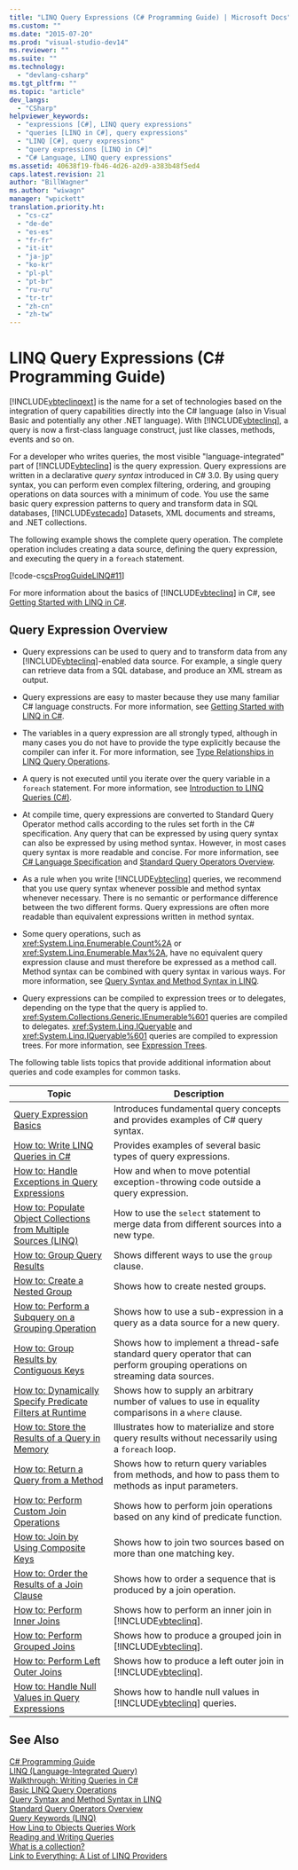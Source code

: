 ```yaml
---
title: "LINQ Query Expressions (C# Programming Guide) | Microsoft Docs"
ms.custom: ""
ms.date: "2015-07-20"
ms.prod: "visual-studio-dev14"
ms.reviewer: ""
ms.suite: ""
ms.technology: 
  - "devlang-csharp"
ms.tgt_pltfrm: ""
ms.topic: "article"
dev_langs: 
  - "CSharp"
helpviewer_keywords: 
  - "expressions [C#], LINQ query expressions"
  - "queries [LINQ in C#], query expressions"
  - "LINQ [C#], query expressions"
  - "query expressions [LINQ in C#]"
  - "C# Language, LINQ query expressions"
ms.assetid: 40638f19-fb46-4d26-a2d9-a383b48f5ed4
caps.latest.revision: 21
author: "BillWagner"
ms.author: "wiwagn"
manager: "wpickett"
translation.priority.ht: 
  - "cs-cz"
  - "de-de"
  - "es-es"
  - "fr-fr"
  - "it-it"
  - "ja-jp"
  - "ko-kr"
  - "pl-pl"
  - "pt-br"
  - "ru-ru"
  - "tr-tr"
  - "zh-cn"
  - "zh-tw"
---
```

# LINQ Query Expressions (C# Programming Guide)
[!INCLUDE[vbteclinqext](../../../csharp/getting-started/includes/vbteclinqext_md.md)] is the name for a set of technologies based on the integration of query capabilities directly into the C# language (also in Visual Basic and potentially any other .NET language). With [!INCLUDE[vbteclinq](../../../csharp/includes/vbteclinq_md.md)], a query is now a first-class language construct, just like classes, methods, events and so on.  
  
 For a developer who writes queries, the most visible "language-integrated" part of [!INCLUDE[vbteclinq](../../../csharp/includes/vbteclinq_md.md)] is the query expression. Query expressions are written in a declarative *query syntax* introduced in C# 3.0. By using query syntax, you can perform even complex filtering, ordering, and grouping operations on data sources with a minimum of code. You use the same basic query expression patterns to query and transform data in SQL databases, [!INCLUDE[vstecado](../../../csharp/programming-guide/concepts/linq/includes/vstecado_md.md)] Datasets, XML documents and streams, and .NET collections.  
  
 The following example shows the complete query operation. The complete operation includes creating a data source, defining the query expression, and executing the query in a `foreach` statement.  
  
 [!code-cs[csProgGuideLINQ#11](../../../csharp/programming-guide/arrays/codesnippet/CSharp/index_1.cs)]  
  
 For more information about the basics of [!INCLUDE[vbteclinq](../../../csharp/includes/vbteclinq_md.md)] in C#, see [Getting Started with LINQ in C#](../../../csharp/programming-guide/concepts/linq/getting-started-with-linq.md).  
  
## Query Expression Overview  
  
-   Query expressions can be used to query and to transform data from any [!INCLUDE[vbteclinq](../../../csharp/includes/vbteclinq_md.md)]-enabled data source. For example, a single query can retrieve data from a SQL database, and produce an XML stream as output.  
  
-   Query expressions are easy to master because they use many familiar C# language constructs. For more information, see [Getting Started with LINQ in C#](../../../csharp/programming-guide/concepts/linq/getting-started-with-linq.md).  
  
-   The variables in a query expression are all strongly typed, although in many cases you do not have to provide the type explicitly because the compiler can infer it. For more information, see [Type Relationships in LINQ Query Operations](../../../csharp/programming-guide/concepts/linq/type-relationships-in-linq-query-operations.md).  
  
-   A query is not executed until you iterate over the query variable in a `foreach` statement. For more information, see [Introduction to LINQ Queries (C#)](../../../csharp/programming-guide/concepts/linq/introduction-to-linq-queries.md).  
  
-   At compile time, query expressions are converted to Standard Query Operator method calls according to the rules set forth in the C# specification. Any query that can be expressed by using query syntax can also be expressed by using method syntax. However, in most cases query syntax is more readable and concise. For more information, see [C# Language Specification](../../../csharp/language-reference/language-specification.md) and [Standard Query Operators Overview](../Topic/Standard%20Query%20Operators%20Overview.md).  
  
-   As a rule when you write [!INCLUDE[vbteclinq](../../../csharp/includes/vbteclinq_md.md)] queries, we recommend that you use query syntax whenever possible and method syntax whenever necessary. There is no semantic or performance difference between the two different forms. Query expressions are often more readable than equivalent expressions written in method syntax.  
  
-   Some query operations, such as <xref:System.Linq.Enumerable.Count%2A> or <xref:System.Linq.Enumerable.Max%2A>, have no equivalent query expression clause and must therefore be expressed as a method call. Method syntax can be combined with query syntax in various ways. For more information, see [Query Syntax and Method Syntax in LINQ](../../../csharp/programming-guide/concepts/linq/query-syntax-and-method-syntax-in-linq.md).  
  
-   Query expressions can be compiled to expression trees or to delegates, depending on the type that the query is applied to. <xref:System.Collections.Generic.IEnumerable%601> queries are compiled to delegates. <xref:System.Linq.IQueryable> and <xref:System.Linq.IQueryable%601> queries are compiled to expression trees. For more information, see [Expression Trees](../Topic/Expression%20Trees%20\(C%23%20and%20Visual%20Basic\).md).  
  
 The following table lists topics that provide additional information about queries and code examples for common tasks.  
  
|Topic|Description|  
|-----------|-----------------|  
|[Query Expression Basics](../../../csharp/programming-guide/linq-query-expressions/query-expression-basics.md)|Introduces fundamental query concepts and provides examples of C# query syntax.|  
|[How to: Write LINQ Queries in C#](../../../csharp/programming-guide/linq-query-expressions/how-to-write-linq-queries.md)|Provides examples of several basic types of query expressions.|  
|[How to: Handle Exceptions in Query Expressions](../../../csharp/programming-guide/linq-query-expressions/how-to-handle-exceptions-in-query-expressions.md)|How and when to move potential exception-throwing code outside a query expression.|  
|[How to: Populate Object Collections from Multiple Sources (LINQ)](../Topic/How%20to:%20Populate%20Object%20Collections%20from%20Multiple%20Sources%20\(LINQ\).md)|How to use the `select` statement to merge data from different sources into a new type.|  
|[How to: Group Query Results](../../../csharp/programming-guide/linq-query-expressions/how-to-group-query-results.md)|Shows different ways to use the `group` clause.|  
|[How to: Create a Nested Group](../../../csharp/programming-guide/linq-query-expressions/how-to-create-a-nested-group.md)|Shows how to create nested groups.|  
|[How to: Perform a Subquery on a Grouping Operation](../../../csharp/programming-guide/linq-query-expressions/how-to-perform-a-subquery-on-a-grouping-operation.md)|Shows how to use a sub-expression in a query as a data source for a new query.|  
|[How to: Group Results by Contiguous Keys](../../../csharp/programming-guide/linq-query-expressions/how-to-group-results-by-contiguous-keys.md)|Shows how to implement a thread-safe standard query operator that can perform grouping operations on streaming data sources.|  
|[How to: Dynamically Specify Predicate Filters at Runtime](../../../csharp/programming-guide/linq-query-expressions/how-to-dynamically-specify-predicate-filters-at-runtime.md)|Shows how to supply an arbitrary number of values to use in equality comparisons in a `where` clause.|  
|[How to: Store the Results of a Query in Memory](../../../csharp/programming-guide/linq-query-expressions/how-to-store-the-results-of-a-query-in-memory.md)|Illustrates how to materialize and store query results without necessarily using a `foreach` loop.|  
|[How to: Return a Query from a Method](../../../csharp/programming-guide/linq-query-expressions/how-to-return-a-query-from-a-method.md)|Shows how to return query variables from methods, and how to pass them to methods as input parameters.|  
|[How to: Perform Custom Join Operations](../../../csharp/programming-guide/linq-query-expressions/how-to-perform-custom-join-operations.md)|Shows how to perform join operations based on any kind of predicate function.|  
|[How to: Join by Using Composite Keys](../../../csharp/programming-guide/linq-query-expressions/how-to-join-by-using-composite-keys.md)|Shows how to join two sources based on more than one matching key.|  
|[How to: Order the Results of a Join Clause](../../../csharp/programming-guide/linq-query-expressions/how-to-order-the-results-of-a-join-clause.md)|Shows how to order a sequence that is produced by a join operation.|  
|[How to: Perform Inner Joins](../../../csharp/programming-guide/linq-query-expressions/how-to-perform-inner-joins.md)|Shows how to perform an inner join in [!INCLUDE[vbteclinq](../../../csharp/includes/vbteclinq_md.md)].|  
|[How to: Perform Grouped Joins](../../../csharp/programming-guide/linq-query-expressions/how-to-perform-grouped-joins.md)|Shows how to produce a grouped join in [!INCLUDE[vbteclinq](../../../csharp/includes/vbteclinq_md.md)].|  
|[How to: Perform Left Outer Joins](../../../csharp/programming-guide/linq-query-expressions/how-to-perform-left-outer-joins.md)|Shows how to produce a left outer join in [!INCLUDE[vbteclinq](../../../csharp/includes/vbteclinq_md.md)].|  
|[How to: Handle Null Values in Query Expressions](../../../csharp/programming-guide/linq-query-expressions/how-to-handle-null-values-in-query-expressions.md)|Shows how to handle null values in [!INCLUDE[vbteclinq](../../../csharp/includes/vbteclinq_md.md)] queries.|  
  
## See Also  
 [C# Programming Guide](../../../csharp/programming-guide/index.md)   
 [LINQ (Language-Integrated Query)](../Topic/LINQ%20\(Language-Integrated%20Query\).md)   
 [Walkthrough: Writing Queries in C#](../../../csharp/programming-guide/concepts/linq/walkthrough-writing-queries-linq.md)   
 [Basic LINQ Query Operations](../../../csharp/programming-guide/concepts/linq/basic-linq-query-operations.md)   
 [Query Syntax and Method Syntax in LINQ](../../../csharp/programming-guide/concepts/linq/query-syntax-and-method-syntax-in-linq.md)   
 [Standard Query Operators Overview](../Topic/Standard%20Query%20Operators%20Overview.md)   
 [Query Keywords (LINQ)](../../../csharp/language-reference/keywords/query-keywords.md)   
 [How Linq to Objects Queries Work](http://go.microsoft.com/fwlink/?LinkId=112389)   
 [Reading and Writing Queries](http://go.microsoft.com/fwlink/?LinkId=112391)   
 [What is a collection?](http://go.microsoft.com/fwlink/?LinkId=112394)   
 [Link to Everything: A List of LINQ Providers](http://go.microsoft.com/fwlink/?LinkId=112411)